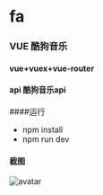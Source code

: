 # fa

### VUE 酷狗音乐

#### vue+vuex+vue-router 

#### api 酷狗音乐api

####运行
  *  npm install
  *  npm run dev
  
#### 截图
  ![avatar](https://github.com/MaybeLin/kugou-music/blob/master/img/QQ%E6%88%AA%E5%9B%BE20170215101902.jpg) 


